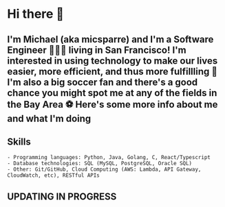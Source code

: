 # Hi there 👋

## I'm Michael (aka micsparre) and I'm a Software Engineer 🧑🏼‍💻 living in San Francisco! I'm interested in using technology to make our lives easier, more efficient, and thus more fulfillling 🌱 I'm also a big soccer fan and there's a good chance you might spot me at any of the fields in the Bay Area ⚽️ Here's some more info about me and what I'm doing

## Skills

    - Programming languages: Python, Java, Golang, C, React/Typescript
    - Database technologies: SQL (MySQL, PostgreSQL, Oracle SQL)
    - Other: Git/GitHub, Cloud Computing (AWS: Lambda, API Gateway, CloudWatch, etc), RESTful APIs

## UPDATING IN PROGRESS

<!--
**micsparre/micsparre** is a ✨ _special_ ✨ repository because its `README.md` (this file) appears on your GitHub profile.

Here are some ideas to get you started:

- 🔭 I’m currently working on ...
- 🌱 I’m currently learning ...
- 👯 I’m looking to collaborate on ...
- 🤔 I’m looking for help with ...
- 💬 Ask me about ...
- 📫 How to reach me: ...
- 😄 Pronouns: ...
- ⚡ Fun fact: ...
-->
